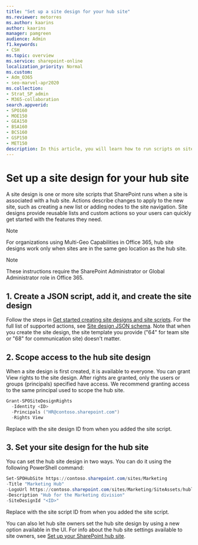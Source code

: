 ```yaml
---
title: "Set up a site design for your hub site"
ms.reviewer: metorres
ms.author: kaarins
author: kaarins
manager: pamgreen
audience: Admin
f1.keywords:
- CSH
ms.topic: overview
ms.service: sharepoint-online
localization_priority: Normal
ms.custom: 
- Adm_O365
- seo-marvel-apr2020
ms.collection:  
- Strat_SP_admin
- M365-collaboration
search.appverid:
- SPO160
- MOE150
- GEA150
- BSA160
- BCS160
- GSP150
- MET150
description: In this article, you will learn how to run scripts on sites when they're associated with a hub site.
---
```


# Set up a site design for your hub site  

A site design is one or more site scripts that SharePoint runs when a site is associated with a hub site. Actions describe changes to apply to the new site, such as creating a new list or adding nodes to the site navigation. Site designs provide reusable lists and custom actions so your users can quickly get started with the features they need. 

> [!NOTE]
> For organizations using Multi-Geo Capabilities in Office 365, hub site designs work only when sites are in the same geo location as the hub site.

> [!NOTE]
> These instructions require the SharePoint Administrator or Global Administrator role in Office 365.

## 1. Create a JSON script, add it, and create the site design 

Follow the steps in [Get started creating site designs and site scripts](/sharepoint/dev/declarative-customization/get-started-create-site-design/). For the full list of supported actions, see [Site design JSON schema](/sharepoint/dev/declarative-customization/site-design-json-schema/). Note that when you create the site design, the site template you provide ("64" for team site or "68" for communication site) doesn't matter. 

## 2. Scope access to the hub site design 
 
When a site design is first created, it is available to everyone. You can grant View rights to the site design. After rights are granted, only the users or groups (principals) specified have access. We recommend granting access to the same principal used to scope the hub site.

```PowerShell  
Grant-SPOSiteDesignRights  
  -Identity <ID> 
  -Principals ("HR@contoso.sharepoint.com")  
  -Rights View 
```

Replace <ID> with the site design ID from when you added the site script.

## 3. Set your site design for the hub site 
You can set the hub site design in two ways. You can do it using the following PowerShell command: 

```PowerShell   
Set-SPOHubSite https://contoso.sharepoint.com/sites/Marketing  
-Title "Marketing Hub"  
-LogoUrl https://contoso.sharepoint.com/sites/Marketing/SiteAssets/hublogo.png  
-Description "Hub for the Marketing division" 
-SiteDesignId "<ID>" 
```

Replace <ID> with the site script ID from when you added the site script.  

You can also let hub site owners set the hub site design by using a new option available in the UI. For info about the hub site settings available to site owners, see [Set up your SharePoint hub site](https://support.office.com/article/e2daed64-658c-4462-aeaf-7d1a92eba098). 

